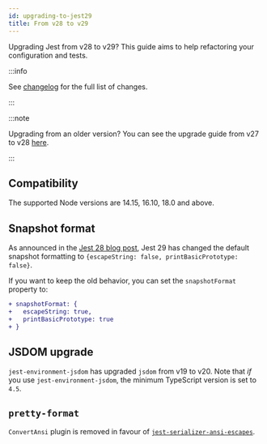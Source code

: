 ```yaml
---
id: upgrading-to-jest29
title: From v28 to v29
---
```


Upgrading Jest from v28 to v29? This guide aims to help refactoring your configuration and tests.

:::info

See [changelog](https://github.com/facebook/jest/blob/main/CHANGELOG.md#2900) for the full list of changes.

:::

:::note

Upgrading from an older version? You can see the upgrade guide from v27 to v28 [here](/docs/28.1/upgrading-to-jest28).

:::

## Compatibility

The supported Node versions are 14.15, 16.10, 18.0 and above.

## Snapshot format

As announced in the [Jest 28 blog post](/blog/2022/04/25/jest-28#future), Jest 29 has changed the default snapshot formatting to `{escapeString: false, printBasicPrototype: false}`.

If you want to keep the old behavior, you can set the `snapshotFormat` property to:

```diff
+ snapshotFormat: {
+   escapeString: true,
+   printBasicPrototype: true
+ }
```

## JSDOM upgrade

`jest-environment-jsdom` has upgraded `jsdom` from v19 to v20. Note that _if_ you use `jest-environment-jsdom`, the minimum TypeScript version is set to `4.5`.

## `pretty-format`

`ConvertAnsi` plugin is removed in favour of [`jest-serializer-ansi-escapes`](https://github.com/mrazauskas/jest-serializer-ansi-escapes).
